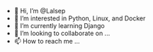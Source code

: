 - 👋 Hi, I’m @Lalsep  
- 👀 I’m interested in Python, Linux, and Docker  
- 🌱 I’m currently learning Django  
- 💞️ I’m looking to collaborate on ...  
- 📫 How to reach me ...  
<!---
Lalsep/Lalsep is a ✨ special ✨ repository because its `README.md` (this file) appears on your GitHub profile.
You can click the Preview link to take a look at your changes.
--->
